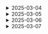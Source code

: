 <details>
<summary>2025-03-04</summary>

# 📚오늘의 공부

공부 주제: 거대 언어 모델 (LLM)<br>
공부 자료(책): 랭체인으로 LLM기반의 AI 서비스 개발하기

## 1. GPU (Graphic Processing Unit)

- LLM을 훈련하는 데 필수적인 자원
- 방대한 데이터를 학습시키기 위해 반드시 필요

## 2. GAI와 LLM 비교

- **GAI (Generative AI) 영상 학습**: 영상, 텍스트, 이미지, 음성 데이터 학습 가능
- **LLM (Large Language Model)**: 텍스트 데이터에 국한됨

## 3. LLM의 구성

- 입력층 (Input Layer)
- 은닉층 (Hidden Layer)
- 출력층 (Output Layer)

## 4. LLM의 종류

1. **RNN (Recurrent Neural Network)**
   - 긴 문장 저장 불가능
   - 공간 제약 존재
2. **LSTM (Long Short-Term Memory)**
   - 긴 문장 저장 가능
3. **트랜스포머 (Transformer)**
   - 언어 모델의 혁신
   - BERT/GPT와 같은 모델 사용
   - BERT: 양방향 이해
   - GPT: 전체 문장 생성 중심

## 5. LLM과 SML 비교

- **LLM**: 70억 개 이상의 파라미터
- **SML (Small Language Model)**: 약 70억 개 정도의 파라미터 (예: 기후 데이터, 날씨 예측)

## 6. 프롬프트와 컴플리션

- **프롬프트 (Prompt)**: 입력 질문
- **컴플리션 (Completion)**: 모델이 생성하는 답변

## 7. LLM 학습 과정

1. 데이터 수집 및 준비
   - HTML, PDF 등에서 데이터 수집
   - 노이즈 제거, 중복 제거
   - 토큰화 및 데이터 형식 변경
2. 모델 설계
   - 속도 및 성능 조정
3. 모델 학습
4. 모델 검증
   - 훈련 데이터, 테스트 데이터 활용
5. 배포 및 유지보수

## 8. LLM 활용 방식

1. **API 사용**
   - 이미 구축된 모델을 활용하여 비용 절감
2. **파인튜닝 (Fine-Tuning)**
   - 기존 모델에 추가 학습 진행
   - 전이 학습 (Transfer Learning)
   - 질문/답변 세트 형식의 데이터 필요
3. **RAG (Retrieval-Augmented Generation)**
   - 정보 검색 후 텍스트 생성
4. **퓨샷러닝 (Few-Shot Learning)**
   - 적은 데이터로 학습 가능
5. **제로샷러닝 (Zero-Shot Learning)**
   - 학습 데이터 없이 새로운 데이터 예측
6. **원샷러닝 (One-Shot Learning)**
   - 단 한 개의 데이터로 학습 가능

## 9. LLM의 문제점 및 해결책

- 데이터 의존성, 일반화 문제, 오류 가능성, 개인정보 보호 문제 존재
- **프라이빗 엔드포인트 적용** 필요
  - 인터넷 노출 차단
  - 기업 내부 네트워크에서만 접근 가능
  - 데이터 유출 방지
  - 네트워크 보안 강화 (NSG, 방화벽 적용)
- **Azure OpenAI 활용**으로 보안 강화

## 10. 할루시네이션 예방

- **Temperature 설정: 0**
- **할루시네이션 필터링 적용**

# Retrieval-Augmented Generation (RAG)

## 1. RAG 개요

- 검색을 통해 적절한 정보를 찾고, 이를 기반으로 텍스트 생성

## 2. RAG의 과정

1. 질문 입력 (Query)
2. 검색
3. 유사도 검색
   - 키워드 검색: 의도 및 맥락 파악이 어려울 수 있음
   - 시맨틱 검색 (Semantic Search): 의미와 문맥을 이해하여 더 정확한 결과 도출
4. 랭킹 처리
   - 벡터 변환 후 유사도 평가
   - 검색 결과의 랭킹화 (TF-IDF, 클릭률 반영)

## 3. 임베딩 (Embedding)

- RAG 구현 시 필수 요소
- **임베딩 모델 종류**
  - **Word2Vec**: 단어를 벡터로 변환하는 모델
  - **GloVe**
  - **OpenAI 임베딩 모델**

## 4. 랭체인 (LangChain)

- LLM을 효율적으로 활용하기 위한 프레임워크
- 기본적인 모듈과 가이드 제공
- 임베딩, 유사도 검색, 랭킹 처리 등 다양한 기능 지원

---

</details>

<details>
<summary>2025-03-05</summary>

# 🛠️오늘의 개발

개발 주제: Stable Diffusion 3.5 모델을 활용한 영상 데이터 생성을 위한 데이터 준비

## 방법

1. **Stable Diffusion 3.0 & 3.5 모델 사용**
2. 파인튜닝을 위해 허깅페이스의 Diffusers 사용
3. 파인튜닝을 위한 데이터 https://www.youtube.com/playlist?list=PL6B3937A5D230E335 오픈소스 사용

---

## 과정

### 1. 구글 코랩 환경 설정

1. **구글 코랩 노트북 생성 및 GPU 런타임 활성화**

   - 코랩 메뉴에서 **“런타임” → “런타임 유형 변경” → “하드웨어 가속기”**를 GPU로 선택.

2. **필요한 라이브러리 설치**
   ```sh
   !pip install diffusers transformers accelerate datasets
   !pip install torch torchvision
   ```

---

### 2. 데이터 가공하기

#### 프레임 단위로 분리하기 (OpenCV 활용)

```python
from google.colab import drive
drive.mount('/content/drive')

import cv2
import os

# 디버그: /pjt_ai 폴더 내부 내용 출력
print("디버그: '/pjt_ai' 폴더 내부 내용:")
for item in os.listdir('/content/drive/MyDrive/pjt_ai'):
    print(" -", item)

# 저장할 폴더 경로 설정
output_dir = '/content/drive/MyDrive/pjt_ai/frames_2'

video_path = '/content/drive/MyDrive/pjt_ai/2.mp4'

print(video_path)

# 비디오 파일 열기
vidcap = cv2.VideoCapture(video_path)

# 영상의 FPS 확인 (보통 30fps 등)
fps = vidcap.get(cv2.CAP_PROP_FPS)

# 1초당 1프레임을 추출하기 위해 skip_frames를 FPS로 설정
skip_frames = int(fps)

success, image = vidcap.read()

count = 0
frame_id = 0
while success:
    if frame_id % skip_frames == 0:
        output_path = os.path.join(output_dir, f"frame_{count:04d}.png")
        cv2.imwrite(output_path, image)
        print(f"Saved frame_{count:04d}.png (원본 프레임 번호: {frame_id})")
        count += 1
    success, image = vidcap.read()
    frame_id += 1

print(f"총 {count}개의 프레임이 저장되었습니다.")
```

#### 이미지 전처리 (512×512 크기 조정 및 정규화)

```python
import cv2
import numpy as np

def preprocess_image_cv2(image_path, target_size=(512, 512)):
    # 이미지 읽기 (BGR 포맷)
    image = cv2.imread(image_path)
    if image is None:
        raise ValueError("이미지를 불러올 수 없습니다: " + image_path)

    # BGR -> RGB 변환 (필요한 경우)
    image = cv2.cvtColor(image, cv2.COLOR_BGR2RGB)

    # 이미지 리사이즈: 더 짧은 쪽을 target_size에 맞게 맞춘 후 중앙 크롭
    h, w, _ = image.shape
    target_h, target_w = target_size

    # 스케일 결정: 짧은 쪽을 맞추기 위해
    scale = max(target_h/h, target_w/w)
    new_size = (int(w * scale), int(h * scale))
    resized_image = cv2.resize(image, new_size, interpolation=cv2.INTER_LINEAR)

    # 중앙 크롭
    new_h, new_w, _ = resized_image.shape
    start_x = (new_w - target_w) // 2
    start_y = (new_h - target_h) // 2
    cropped_image = resized_image[start_y:start_y+target_h, start_x:start_x+target_w]

    # 정규화: [0,255] -> [0,1] 범위로 변환 후, 예를 들어 [-1,1]로 스케일링
    normalized_image = cropped_image.astype(np.float32) / 255.0
    normalized_image = (normalized_image - 0.5) / 0.5  # [-1,1] 범위

    return normalized_image

# 입력 및 출력 폴더 설정
input_folder = '/content/drive/MyDrive/pjt_ai/frames'
output_folder = '/content/drive/MyDrive/pjt_ai/data_preprocessing'

# 폴더 내 모든 파일 목록을 순회하며 이미지 파일만 처리
for filename in os.listdir(input_folder):
    if filename.lower().endswith(('.png')):
        file_path = os.path.join(input_folder, filename)

        # 전처리 함수 적용
        processed_img = preprocess_image_cv2(file_path, target_size=(512, 512))
        print(f"{filename} 전처리된 이미지 shape: {processed_img.shape}")

        # (옵션) 전처리된 이미지를 저장하려면 먼저 정규화 해제 ([-1,1] -> [0,255])
        denorm_img = ((processed_img * 0.5) + 0.5) * 255.0
        denorm_img = np.clip(denorm_img, 0, 255).astype(np.uint8)
        # OpenCV는 BGR 포맷을 사용하므로 RGB->BGR 변환
        denorm_img_bgr = cv2.cvtColor(denorm_img, cv2.COLOR_RGB2BGR)

        save_path = os.path.join(output_folder, filename)
        cv2.imwrite(save_path, denorm_img_bgr)

print("전처리 및 저장 완료!")

```

---

### 3. 데이터셋 만들기

#### PyTorch Dataset으로 변환

```python
import os
from PIL import Image
import torch
from torch.utils.data import Dataset
import torchvision.transforms as transforms

class PreprocessedImageDataset(Dataset):
    def __init__(self, folder_path, transform=None):
        """
        folder_path: 전처리된 이미지들이 저장된 폴더 경로
        transform: 이미지에 적용할 변환 함수. 기본적으로 ToTensor()를 사용합니다.
        """
        self.folder_path = folder_path
        # 폴더 내의 이미지 파일 경로 리스트 (PNG, JPG, JPEG 파일)
        self.image_files = [os.path.join(folder_path, f)
                            for f in os.listdir(folder_path)
                            if f.lower().endswith(('.png'))]
        # transform이 지정되지 않으면 기본 transform (이미지를 [0,1] 범위의 텐서로 변환)
        if transform is None:
            self.transform = transforms.Compose([
                transforms.ToTensor()  # PIL 이미지 -> [0,1] 범위의 텐서 (채널, 높이, 너비)
            ])
        else:
            self.transform = transform

    def __len__(self):
        return len(self.image_files)

    def __getitem__(self, idx):
        # 파일 경로 가져오기
        image_path = self.image_files[idx]
        # 이미지 읽기 및 RGB 변환
        image = Image.open(image_path).convert("RGB")
        # 지정된 변환 적용
        image = self.transform(image)
        return image

# 사용_1
dataset_path = '/content/drive/MyDrive/pjt_ai/data_preprocessing'
dataset = PreprocessedImageDataset(dataset_path)
print("데이터셋 길이:", len(dataset))
sample = dataset[0]
print("샘플 이미지 텐서 shape:", sample.shape)

# 사용_2
dataset_path_2 = '/content/drive/MyDrive/pjt_ai/data_preprocessing_2'
dataset_2 = PreprocessedImageDataset(dataset_path_2)
print("데이터셋 길이:", len(dataset_2))
sample_2 = dataset_2[0]
print("샘플 이미지 텐서 shape:", sample_2.shape)
```

---

### 4. 모델 가져오기

Stable Diffusion 3.0 또는 3.5 모델을 불러오고, Diffusers 라이브러리를 활용하여 파인튜닝을 진행.

---

</details>

<details>
<summary>2025-03-06</summary>

# 📄 오늘의 기획

작업 내용: 꿈 기록 서비스 기능명세서 작성 <br>
함께한 팀원: 박주찬

## 기능명세서

![김서린\images\image.png](images/image.png)

### 1. 기능 개요

사용자가 꿈을 기록하고, AI가 이를 영상으로 생성 혹은 꿈 해몽을 제공하는 서비스

### 2. 주요 기능

- **꿈 기록**: 텍스트로 꿈을 입력
- **AI 영상**: 입력된 꿈을 요약하여 AI를 통한 영상 생성
- **꿈 저장 및 관리**: 별자리로 꿈을 조회하고 수정 가능

### 3. 다음 작업

- AI 영상 생성 방식 구체화 및 모델 테스트

</details>

<details>
<summary>2025-03-07</summary>

# 📄 오늘의 기획

## WBS

![alt text](images/image2.png)

### 🔹 AI WBS

- AI 관련 작업 일정 조정 및 작업 분배, 디렉터리 구조 선정

### 카테고리별 학습

#### ✅ AI 모델

- SVD large model

#### ✅ 학습 순서

1. **꿈 분류** (중분류 예시: 지상동물)
   - 참고 데이터: [아시아경제 사주·운세](https://www.asiae.co.kr/fortune/dream.htm)
2. **꿈 분류별 데이터 수집** (배경, 분위기 등)
3. **학습 진행**

#### ✅ AI 처리 순서

1. **꿈 텍스트 입력**
2. **키워드 추출 및 프롬프트 생성** (필요 시 한국어 → 영어 번역)
3. **추출한 키워드 기반 영상 선택**
4. **키워드 부적절성 검사** (고려사항 반영)
5. **비디오 생성**

### AI 디렉터리 구조

```jsx
└─app
  ├─config          # 환경설정, API 키 등
  ├─core            # AI 모델 추론 핵심 로직
  │ ├─summarization # 텍스트 요약 모델 및 로직
  │ ├─replacement   # 텍스트 대치 모델 및 로직
  │ ├─keyword       # 키워드 추출 모델 및 로직  ← 추가
  ├─models
  │ ├─request       # 요청 데이터 구조(FAST API)
  │ ├─response      # 응답 데이터 구조(FAST API)
  │ └─keyword       # 키워드 추출 요청 및 응답 구조  ← 추가
  ├─ml_models            # 파인튜닝된 모델 저장 및 관리
  │ ├─checkpoints        # 모델 체크포인트
  │ ├─summary_weights    # 요약 모델 가중치 (세분화)
  │ ├─replacement_weights # 대치 모델 가중치 (세분화)
  │ ├─video_weights      # 영상 생성 모델 가중치
  │ └─keyword_weights    # 키워드 추출 모델 가중치  ← 추가
  ├─notebooks       # 실험 및 분석용 노트북
  ├─routers         # API 엔드포인트
  ├─temp            # 임시 파일 (처리 과정에서만 사용)
  └─.venv
```

</details>
